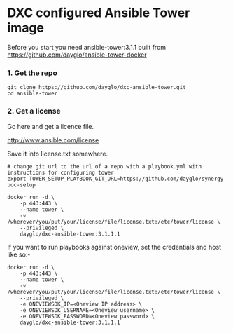 # DXC configured Ansible Tower image

Before you start you need ansible-tower:3.1.1 built from https://github.com/dayglo/ansible-tower-docker

### 1. Get the repo
```
git clone https://github.com/dayglo/dxc-ansible-tower.git
cd ansible-tower
```

### 2. Get a license

Go here and get a licence file.

http://www.ansible.com/license

Save it into license.txt somewhere.


```
# change git url to the url of a repo with a playbook.yml with instructions for configuring tower
export TOWER_SETUP_PLAYBOOK_GIT_URL=https://github.com/dayglo/synergy-poc-setup 

docker run -d \
	-p 443:443 \
	--name tower \
	-v /wherever/you/put/your/license/file/license.txt:/etc/tower/license \
	--privileged \
	dayglo/dxc-ansible-tower:3.1.1.1

```

If you want to run playbooks against oneview, set the credentials and host like so:- 

```
docker run -d \
	-p 443:443 \
	--name tower \
	-v /wherever/you/put/your/license/file/license.txt:/etc/tower/license \
	--privileged \
	-e ONEVIEWSDK_IP=<Oneview IP address> \
	-e ONEVIEWSDK_USERNAME=<Oneview username> \
	-e ONEVIEWSDK_PASSWORD=<Oneview password> \
	dayglo/dxc-ansible-tower:3.1.1.1

```


